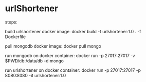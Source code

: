 # urlShortener



steps:

build urlshortener docker image:
docker build -t urlshortener:1.0 . -f Dockerfile

pull mongodb docker image:
docker pull mongo

run mongodb on docker container:
docker run -p 27017:27017 -v $PWD/db:/data/db -d mongo

run urlshortener on docker container:
docker run -p 27017:27017 -p 8080:8080 -it urlshortener:1.0 <reCaptcha public key> <reCaptcha private key>
